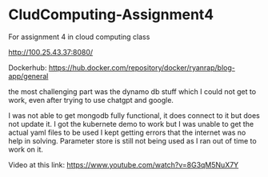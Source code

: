 # CludComputing-Assignment4
 For assignment 4 in cloud computing class



 
http://100.25.43.37:8080/

Dockerhub: https://hub.docker.com/repository/docker/ryanrap/blog-app/general

the most challenging part was the dynamo db stuff which I could not get to work, even after trying to use chatgpt and google.

I was not able to get mongodb fully functional, it does connect to it but does not update it. 
I got the kubernete demo to work  but I was unable to get the actual yaml files to be used I kept getting errors that the internet was no help in solving.
Parameter store is still not being used as I ran out of time to work on it.

Video at this link: https://www.youtube.com/watch?v=8G3qM5NuX7Y
